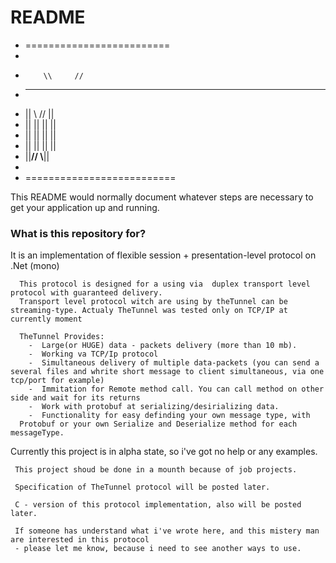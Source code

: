 # README #

* =========================
*       
*         \\     //
*    ______       ______
*    ||    \\   //    ||
*    ||     || ||     ||
*    ||     || ||     ||
*    ||     || ||     ||
*    ||____//   \\____|| 
* 
* ==========================


This README would normally document whatever steps are necessary to get your application up and running.

### What is this repository for? ###

It is an implementation of flexible session + presentation-level protocol on .Net (mono)

      This protocol is designed for a using via  duplex transport level protocol with guaranteed delivery. 
      Transport level protocol witch are using by theTunnel can be streaming-type. Actualy TheTunnel was tested only on TCP/IP at currently moment

      TheTunnel Provides:
      	-  Large(or HUGE) data - packets delivery (more than 10 mb).
      	-  Working va TCP/Ip protocol
      	-  Simultaneous delivery of multiple data-packets (you can send a several files and whrite short message to client simultaneous, via one tcp/port for example)
      	-  Immitation for Remote method call. You can call method on other side and wait for its returns
      	-  Work with protobuf at serializing/desirializing data.
      	-  Functionality for easy definding your own message type, with  
      Protobuf or your own Serialize and Deserialize method for each messageType.
        
     
Currently this project is in alpha state, so i've got no help or any examples. 

     This project shoud be done in a mounth because of job projects.

     Specification of TheTunnel protocol will be posted later.

     C - version of this protocol implementation, also will be posted later.

     If someone has understand what i've wrote here, and this mistery man are interested in this protocol
     - please let me know, because i need to see another ways to use.

